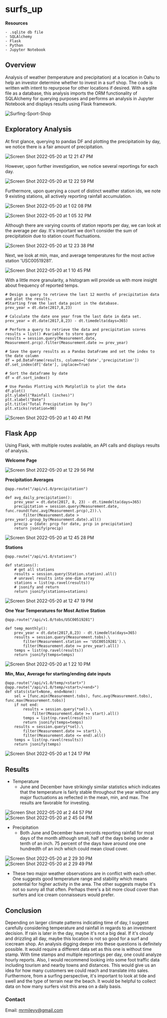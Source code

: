 # surfs_up

**Resources**
    
    - .sqlite db file
    - SQLAlchemy
    - Flask
    - Python
    - Jupyter Notebook
    
## Overview
 
Analysis of weather (temperature and precipitation) at a location in Oahu to help an investor determine whether to invest in a surf shop.  The code is written with intent to repurpose for other locations if desired.  With a sqlite file as a database, this analysis imports the ORM functionality of SQLAlchemy for querying purposes and performs an analysis in Jupyter Notebook and displays results using Flask framework.

![Surfing-Sport-Shop](https://user-images.githubusercontent.com/100544761/169579363-b79c4501-ab1b-444d-a838-e47d7ce1500c.jpeg)

## Exploratory Analysis

At first glance, querying to pandas DF and plotting the precipitatioin by day, we notice there is a fair amount of precipitation.  

![Screen Shot 2022-05-20 at 12 21 47 PM](https://user-images.githubusercontent.com/100544761/169586920-7a7e8201-5136-4f44-9e8f-fc79ffc34904.png)

However, upon further investigation, we notice several reportings for each day.  

![Screen Shot 2022-05-20 at 12 22 59 PM](https://user-images.githubusercontent.com/100544761/169586982-623f609e-33a1-438f-97a7-5b3983922d81.png)

Furthermore, upon querying a count of distinct weather station ids, we note 9 existing stations, all actively reporting rainfall accumulation.  

![Screen Shot 2022-05-20 at 1 02 08 PM](https://user-images.githubusercontent.com/100544761/169587078-cd73b3f7-3754-4eba-8aeb-cca16279a203.png)

![Screen Shot 2022-05-20 at 1 05 32 PM](https://user-images.githubusercontent.com/100544761/169587310-4f8968c9-b6eb-49b9-9cdc-96038a9851de.png)

Although there are varying counts of station reports per day, we can look at the average per day.  It's important we don't consider the sum of precipitatioin due to station count fluctuations.

![Screen Shot 2022-05-20 at 12 23 38 PM](https://user-images.githubusercontent.com/100544761/169587873-68e2d8fd-5fea-4596-a0ff-687641405f99.png)

Next, we look at min, max, and average temperatures for the most active station 'USC00519281'.

![Screen Shot 2022-05-20 at 1 10 45 PM](https://user-images.githubusercontent.com/100544761/169588090-a4bf3eb2-25bc-4f91-a85a-f92a32fe125c.png)

With a little more granularity, a histogram will provide us with more insight about frequency of reported temps.

    # Design a query to retrieve the last 12 months of precipitation data and plot the results. 
    #Starting from the last data point in the database. 
    prev_year = dt.date(2017,8,23)

    # Calculate the date one year from the last date in data set.
    prev_year = dt.date(2017,8,23) - dt.timedelta(days=365)

    # Perform a query to retrieve the data and precipitation scores
    results = list() #variable to store query
    results = session.query(Measurement.date, Measurement.prcp).filter(Measurement.date >= prev_year)

    # Save the query results as a Pandas DataFrame and set the index to the date column
    df = pd.DataFrame(results, columns=['date','precipitation'])
    df.set_index(df['date'], inplace=True)

    # Sort the dataframe by date
    df = df.sort_index()

    # Use Pandas Plotting with Matplotlib to plot the data
    df.plot()
    plt.ylabel("Rainfall (inches)")
    plt.xlabel("Date")
    plt.title("Total Precipitation by Day")
    plt.xticks(rotation=90)

![Screen Shot 2022-05-20 at 1 40 41 PM](https://user-images.githubusercontent.com/100544761/169592160-74e980ab-6c01-429c-ad45-71cbe74fb04a.png)


## Flask App

Using Flask, with multiple routes available, an API calls and displays results of analysis.

**Welcome Page**

![Screen Shot 2022-05-20 at 12 29 56 PM](https://user-images.githubusercontent.com/100544761/169588678-bf080afd-6e59-4005-b96a-8ef1d28f9fdb.png)

**Precipitation Averages**

    @app.route("/api/v1.0/precipitation")

    def avg_daily_precipitation():
        prev_year = dt.date(2017, 8, 23) - dt.timedelta(days=365)
        precipitation = session.query(Measurement.date, func.round(func.avg(Measurement.prcp),2)).\
            filter(Measurement.date > prev_year).group_by(Measurement.date).all()
        precip = {date: prcp for date, prcp in precipitation}
        return jsonify(precip)

![Screen Shot 2022-05-20 at 12 45 28 PM](https://user-images.githubusercontent.com/100544761/169588818-2227594f-ba6f-4c6e-b07a-37e6d422bf50.png)

**Stations**
    
    @app.route("/api/v1.0/stations")

    def stations():
        # get all stations
        results = session.query(Station.station).all()
        # unravel results into one-dim array
        stations = list(np.ravel(results))
        # jsonify and return
        return jsonify(stations=stations)

![Screen Shot 2022-05-20 at 12 47 19 PM](https://user-images.githubusercontent.com/100544761/169588903-743a4f05-dfc6-4635-a8d7-5b509fead524.png)

**One Year Temperatures for Most Active Station**

    @app.route("/api/v1.0/tobs/USC00519281")

    def temp_monthly():
        prev_year = dt.date(2017,8,23) - dt.timedelta(days=365)
        results = session.query(Measurement.tobs).\
            filter(Measurement.station == 'USC00519281').\
            filter(Measurement.date >= prev_year).all()
        temps = list(np.ravel(results))
        return jsonify(temps=temps)

![Screen Shot 2022-05-20 at 1 22 10 PM](https://user-images.githubusercontent.com/100544761/169589652-ac58918f-3df2-419f-a6f9-56df566eafe2.png)

**Min, Max, Average for starting/ending date inputs**

    @app.route("/api/v1.0/temp/<start>")
    @app.route("/api/v1.0/temp/<start>/<end>")
    def stats(start=None, end=None):
        sel = [func.min(Measurement.tobs), func.avg(Measurement.tobs), func.max(Measurement.tobs)]
        if not end:
            results = session.query(*sel).\
                filter(Measurement.date >= start).all()
            temps = list(np.ravel(results))
            return jsonify(temps=temps)
        results = session.query(*sel).\
            filter(Measurement.date >= start).\
            filter(Measurement.date <= end).all()
        temps = list(np.ravel(results))
        return jsonify(temps)
 
![Screen Shot 2022-05-20 at 1 24 17 PM](https://user-images.githubusercontent.com/100544761/169589975-eb4d5f7d-0506-4db6-9bcf-f1fc84f11aba.png)


## Results

- Temperature
    - June and December have strikingly similar statistics which indicates that the temperature is fairly stable throughout the year without any major fluctuations as reflected in the mean, min, and max.  The results are favorable for investing.

![Screen Shot 2022-05-20 at 2 44 57 PM](https://user-images.githubusercontent.com/100544761/169600575-538df777-accd-4129-984a-a794e074068d.png)
![Screen Shot 2022-05-20 at 2 45 04 PM](https://user-images.githubusercontent.com/100544761/169600581-6a9186b1-e053-46e4-84c1-e1d6fbc1d030.png)

- Precipitation
    - Both June and December have records reporting rainfall for most days of the month although small, half of the days being under a tenth of an inch.  75 percent of the days have around one one hundredth of an inch which could mean cloud cover.  

![Screen Shot 2022-05-20 at 2 29 30 PM](https://user-images.githubusercontent.com/100544761/169598598-612cb563-594d-4479-9d41-5d220e089d74.png)
![Screen Shot 2022-05-20 at 2 29 49 PM](https://user-images.githubusercontent.com/100544761/169598631-03e95b43-1b2d-415f-99a4-b87dc6ad2e3d.png)

- These two major weather observations are in conflict with each other.  One suggests good temperature range and stability which means potential for higher activity in the area.  The other suggests maybe it's not so sunny all that often.  Perhaps there's a bit more cloud cover than surfers and ice cream connaisseurs would prefer.


## Conclusion

Depending on larger climate patterns indicating time of day, I suggest carefully considering temperature and rainfall in regards to an investment decision.  If rain is later in the day, maybe it's not a big deal.  If it's cloudy and drizzling all day, maybe this location is not so good for a surf and icecream shop.  An analysis digging deeper into these questions is definitely possible.  It would require a different data set as this one is without time stamp.  With time stamps and multiple reportings per day, one could analyze hourly reports.  Also, I would recommend looking into some foot traffic data including tourism and nearby towns and distances.  This would give us an idea for how many customers we could reach and translate into sales.  Furthermore, from a surfing perspective, it's important to look at tide and swell and the type of terrain near the beach.  It would be helpful to collect data on how many surfers visit this area on a daily basis.  


### Contact

Email: mrmileyy@gmail.com
